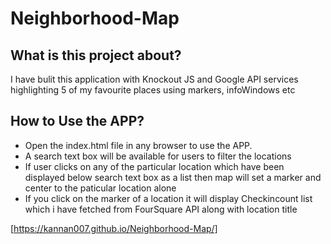 # Neighborhood-Map

 ## What is this project about?
   I have bulit this application with Knockout JS and Google API services highlighting 5 of my favourite places using markers,    infoWindows etc

 ## How to Use the APP?
   * Open the index.html file in any browser to use the APP.
   * A search text box will be available for users to filter the locations
   * If user clicks on any of the particular location which have been displayed below search text box as a list then map will set a marker and center to the paticular location alone
   * If you click on the marker of a location it will display Checkincount list which i have fetched from FourSquare API along with location title
	
	
 [https://kannan007.github.io/Neighborhood-Map/]
